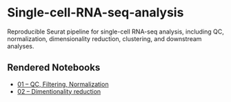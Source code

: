 # Single-cell-RNA-seq-analysis
Reproducible Seurat pipeline for single-cell RNA-seq analysis, including QC, normalization, dimensionality reduction, clustering, and downstream analyses.

## Rendered Notebooks
- [01 – QC, Filtering, Normalization](https://ahmedbargheet.github.io/single-cell-RNA-seq-analysis/01_qc_filtering_normalization.html)
- [02 – Dimentionality reduction](https://ahmedbargheet.github.io/single-cell-RNA-seq-analysis/02_dimentionality_reduction.html)


